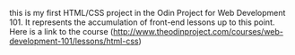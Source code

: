 this is my first HTML/CSS project in the Odin Project for Web Development 101.  It represents the accumulation of front-end lessons up to this point.  Here is a link to the course (http://www.theodinproject.com/courses/web-development-101/lessons/html-css)